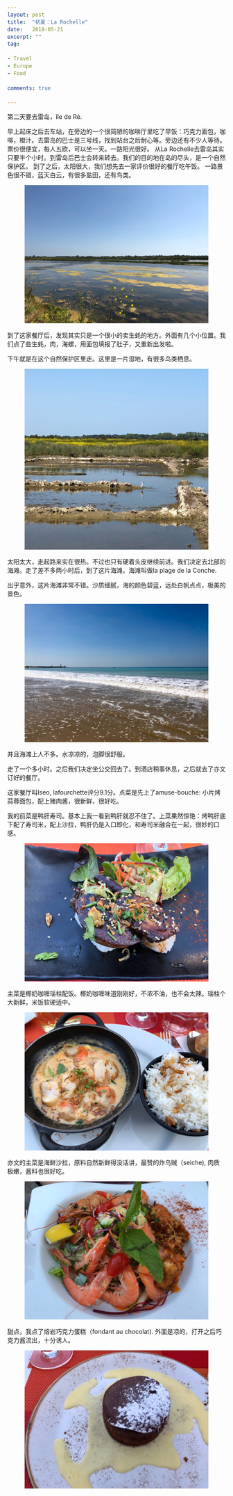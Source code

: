 ```yaml
---
layout: post
title:  "初夏：La Rochelle"
date:   2018-05-21
excerpt: ""
tag:

- Travel
- Europe
- Food

comments: true

---
```


第二天要去雷岛，île de Ré.

早上起床之后去车站，在旁边的一个很简陋的咖啡厅里吃了早饭：巧克力面包，咖啡，橙汁。去雷岛的巴士是三号线，找到站台之后耐心等。旁边还有不少人等待。票价很便宜，每人五欧，可以坐一天。一路阳光很好。
从La Rochelle去雷岛其实只要半个小时。到雷岛后巴士会转来转去。我们的目的地在岛的尽头，是一个自然保护区。
到了之后，太阳很大，我们想先去一家评价很好的餐厅吃午饭。
一路景色很不错，蓝天白云，有很多盐田，还有鸟类。

<figure>

<div style="text-align:center"><img src="/assets/posts/2018-05-LaRochelle/1.jpg">
</div>
</figure>

到了这家餐厅后，发现其实只是一个很小的卖生蚝的地方。外面有几个小位置。我们点了些生蚝，肉，海螺，用面包填报了肚子，又重新出发啦。

下午就是在这个自然保护区里走。这里是一片湿地，有很多鸟类栖息。
<figure>

<div style="text-align:center"><img src="/assets/posts/2018-05-LaRochelle/2_birds.jpg">
</div>
</figure>

太阳太大，走起路来实在很热。不过也只有硬着头皮继续前进。我们决定去北部的海滩。走了差不多两小时后，到了这片海滩。海滩叫做la plage de la Conche. 

出乎意外，这片海滩非常不错。沙质细腻，海的颜色碧蓝，远处白帆点点，极美的景色。

<figure>

<div style="text-align:center"><img src="/assets/posts/2018-05-LaRochelle/3_beach.jpg">
</div>
</figure>


并且海滩上人不多。水凉凉的，泡脚很舒服。

走了一个多小时。之后我们决定坐公交回去了。到酒店稍事休息，之后就去了亦文订好的餐厅。

这家餐厅叫Iseo, lafourchette评分9.1分。点菜是先上了amuse-bouche: 小片烤蒜蓉面包，配上猪肉酱，很新鲜，很好吃。

我的前菜是鸭肝寿司。基本上我一看到鸭肝就忍不住了。上菜果然惊艳：烤鸭肝底下配了寿司米，配上沙拉，鸭肝仍是入口即化，和寿司米融合在一起，很妙的口感。

<figure>

<div style="text-align:center"><img src="/assets/posts/2018-05-LaRochelle/4_sushiFoisGras.jpg">
</div>
</figure>


主菜是椰奶咖喱瑶柱配饭。椰奶咖喱味道刚刚好，不浓不油，也不会太辣。瑶柱个大新鲜，米饭软硬适中。

<figure>

<div style="text-align:center"><img src="/assets/posts/2018-05-LaRochelle/5_main.jpg">
</div>
</figure>

亦文的主菜是海鲜沙拉，原料自然新鲜得没话讲，最赞的炸乌贼（seiche), 肉质极嫩，酱料也很好吃。

<figure>

<div style="text-align:center"><img src="/assets/posts/2018-05-LaRochelle/6_seafood.jpg">
</div>
</figure>

甜点，我点了熔岩巧克力蛋糕（fondant au chocolat). 外面是凉的，打开之后巧克力酱流出，十分诱人。

<figure>

<div style="text-align:center"><img src="/assets/posts/2018-05-LaRochelle/7_dessert.jpg">
</div>
</figure>




